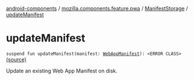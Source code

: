[android-components](../../index.md) / [mozilla.components.feature.pwa](../index.md) / [ManifestStorage](index.md) / [updateManifest](./update-manifest.md)

# updateManifest

`suspend fun updateManifest(manifest: `[`WebAppManifest`](../../mozilla.components.concept.engine.manifest/-web-app-manifest/index.md)`): <ERROR CLASS>` [(source)](https://github.com/mozilla-mobile/android-components/blob/master/components/feature/pwa/src/main/java/mozilla/components/feature/pwa/ManifestStorage.kt#L118)

Update an existing Web App Manifest on disk.

